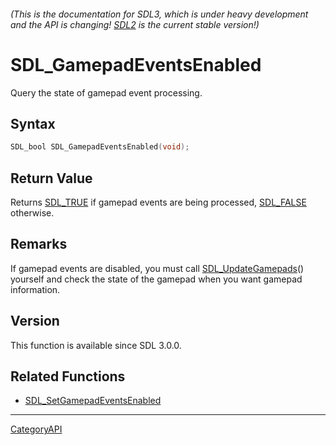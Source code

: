 ###### (This is the documentation for SDL3, which is under heavy development and the API is changing! [SDL2](https://wiki.libsdl.org/SDL2/) is the current stable version!)
# SDL_GamepadEventsEnabled

Query the state of gamepad event processing.

## Syntax

```c
SDL_bool SDL_GamepadEventsEnabled(void);

```

## Return Value

Returns [SDL_TRUE](SDL_TRUE) if gamepad events are being processed,
[SDL_FALSE](SDL_FALSE) otherwise.

## Remarks

If gamepad events are disabled, you must call
[SDL_UpdateGamepads](SDL_UpdateGamepads)() yourself and check the state of
the gamepad when you want gamepad information.

## Version

This function is available since SDL 3.0.0.

## Related Functions

* [SDL_SetGamepadEventsEnabled](SDL_SetGamepadEventsEnabled)

----
[CategoryAPI](CategoryAPI)

